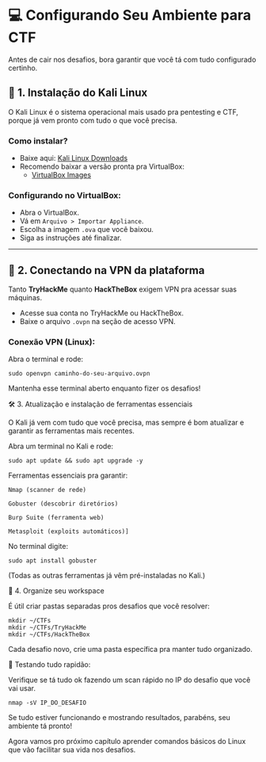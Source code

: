 # 💻 Configurando Seu Ambiente para CTF

Antes de cair nos desafios, bora garantir que você tá com tudo configurado certinho.

## 📌 1. Instalação do Kali Linux

O Kali Linux é o sistema operacional mais usado pra pentesting e CTF, porque já vem pronto com tudo o que você precisa.

### Como instalar?

- Baixe aqui: [Kali Linux Downloads](https://www.kali.org/get-kali/#kali-virtual-machines)
- Recomendo baixar a versão pronta pra VirtualBox:
  - [VirtualBox Images](https://www.kali.org/get-kali/#kali-virtual-machines)

### Configurando no VirtualBox:

- Abra o VirtualBox.
- Vá em `Arquivo > Importar Appliance`.
- Escolha a imagem `.ova` que você baixou.
- Siga as instruções até finalizar.

---

## 🔌 2. Conectando na VPN da plataforma

Tanto **TryHackMe** quanto **HackTheBox** exigem VPN pra acessar suas máquinas.

- Acesse sua conta no TryHackMe ou HackTheBox.
- Baixe o arquivo `.ovpn` na seção de acesso VPN.

### Conexão VPN (Linux):

Abra o terminal e rode:

```
sudo openvpn caminho-do-seu-arquivo.ovpn
```
Mantenha esse terminal aberto enquanto fizer os desafios!


🛠️ 3. Atualização e instalação de ferramentas essenciais

O Kali já vem com tudo que você precisa, mas sempre é bom atualizar e garantir as ferramentas mais recentes.

Abra um terminal no Kali e rode:
```
sudo apt update && sudo apt upgrade -y
```

Ferramentas essenciais pra garantir:

    Nmap (scanner de rede)

    Gobuster (descobrir diretórios)

    Burp Suite (ferramenta web)

    Metasploit (exploits automáticos)]

No terminal digite:
```
sudo apt install gobuster
```
(Todas as outras ferramentas já vêm pré-instaladas no Kali.)

📂 4. Organize seu workspace

É útil criar pastas separadas pros desafios que você resolver:
```
mkdir ~/CTFs
mkdir ~/CTFs/TryHackMe
mkdir ~/CTFs/HackTheBox
```
Cada desafio novo, crie uma pasta específica pra manter tudo organizado.

🚀 Testando tudo rapidão:

Verifique se tá tudo ok fazendo um scan rápido no IP do desafio que você vai usar.
```
nmap -sV IP_DO_DESAFIO
```
Se tudo estiver funcionando e mostrando resultados, parabéns, seu ambiente tá pronto!

Agora vamos pro próximo capítulo aprender comandos básicos do Linux que vão facilitar sua vida nos desafios.

